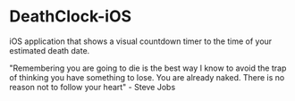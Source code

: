 DeathClock-iOS
==============

iOS application that shows a visual countdown timer to the time of your estimated death date.

"Remembering you are going to die is the best way I know to avoid the trap of thinking you have something to lose. You are already naked. There is no reason not to follow your heart" - Steve Jobs